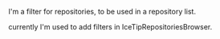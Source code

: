 I'm a filter for repositories, to be used in a repository list.

currently I'm used to add filters in IceTipRepositoriesBrowser.